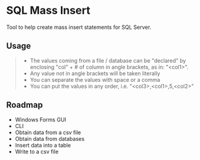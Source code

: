 # SQL Mass Insert
 
Tool to help create mass insert statements for SQL Server.


## Usage

> * The values coming from a file / database can be "declared" by enclosing "col" + # of column in angle brackets, as in: "&lt;col1&gt;".
 > * Any value not in angle brackets will be taken literally
 > * You can separate the values with space or a comma
 > * You can put the values in any order, i.e. "&lt;col3&gt;,&lt;col1&gt;,5,&lt;col2&gt;"


## Roadmap

* Windows Forms GUI
* CLI
* Obtain data from a csv file
* Obtain data from databases
* Insert data into a table
* Write to a csv file
